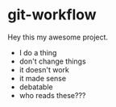 # git-workflow

Hey this my awesome project.

- I do a thing
- don't change things
- it doesn't work
- it made sense
- debatable
- who reads these???

